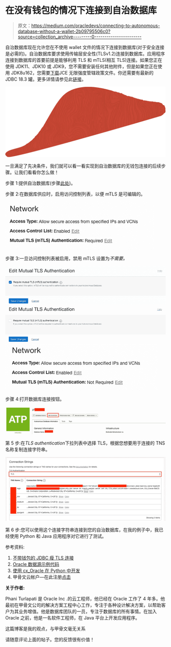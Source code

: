 # 在没有钱包的情况下连接到自治数据库

> 原文：<https://medium.com/oracledevs/connecting-to-autonomous-database-without-a-wallet-2b09795506c0?source=collection_archive---------0----------------------->

自治数据库现在允许您在不使用 wallet 文件的情况下连接到数据库(对于安全连接是必需的)。自治数据库要求使用传输层安全性(TLSv1.2)连接到数据库。应用程序连接到数据库的首要前提是能够利用 TLS 和 mTLS(相互 TLS)连接。如果您正在使用 JDK11、JDK10 或 JDK9，您不需要安装任何其他附件，但是如果您正在使用 JDK8u162，您需要[下载](https://www.oracle.com/java/technologies/javase-jce8-downloads.html)JCE 无限强度管辖政策文件。你还需要有最新的 JDBC 18.3 罐。更多详情请参见此[链接](https://docs.oracle.com/en/cloud/paas/autonomous-database/adbsa/connect-jdbc-thin-tls.html#GUID-9C4FBA97-C486-42E9-883F-13B9EB1DB160)。

![](img/b88b859becee22d5c843451a93883d31.png)

一旦满足了先决条件，我们就可以看一看实现到自治数据库的无钱包连接的后续步骤。让我们看看你怎么做！

步骤 1:提供自治数据库(步骤[此处](https://docs.oracle.com/en/cloud/paas/autonomous-database/adbsa/autonomous-provision.html))。

步骤 2:在数据库供应时，启用访问控制列表，以便 mTLS 是可编辑的。

![](img/74075b55593641a07650a447a9a02af9.png)

步骤 3:一旦访问控制列表被启用，禁用 mTLS 设置为*不需要。*

![](img/09993a3809edee49bbeebe5eb6bb31b4.png)![](img/24f6a23717423880e0718b182a735378.png)![](img/fd364e0f2abbb2279afa57f0ab145ca2.png)

步骤 4:打开数据库连接按钮。

![](img/31b4c91d4ff9e477ccc9e0ce11a6193a.png)

第 5 步:在*TLS authentication*下拉列表中选择 TLS，根据您想要用于连接的 TNS 名称复制连接字符串。

![](img/f670623cb4d2c0406bee4472a9d4d81f.png)

第 6 步:您可以使用这个连接字符串连接到您的自治数据库，在我的例子中，我已经使用 Python 和 Java 应用程序对它进行了测试。

参考资料:

1.  [不带钱包的 JDBC 瘦 TLS 连接](https://docs.oracle.com/en/cloud/paas/autonomous-database/adbsa/connect-jdbc-thin-tls.html#GUID-364DB7F0-6F4F-4C42-9395-4BA4D09F0483)
2.  [Oracle 数据源示例代码](https://github.com/oracle/oracle-db-examples/blob/main/java/jdbc/ConnectionSamples/DataSourceSample.java)
3.  [使用 cx_Oracle 在 Python 中开发](https://www.oracle.com/database/technologies/appdev/python/quickstartpythononprem.html)
4.  甲骨文云帐户—在此注册[点击](https://www.oracle.com/cloud/free/)

**关于作者:**

Phani Turlapati 是 Oracle Inc .的云工程师，他已经在 Oracle 工作了 4 年多。他最初在甲骨文公司的解决方案工程中心工作，专注于各种设计解决方案，以帮助客户为其业务增值。他是数据库团队的一员，专注于数据库的所有事情。在加入 Oracle 之前，他是一名软件工程师，在 Java 平台上开发应用程序。

这篇博客是我的观点，与甲骨文毫无关系

请随意评论上面的帖子。您的反馈很有价值！